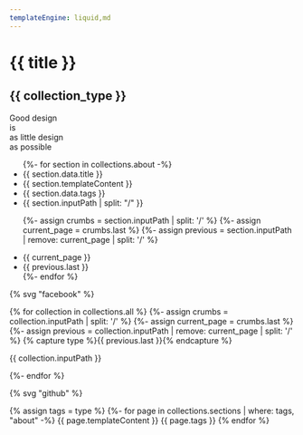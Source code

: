 ```yaml
---
templateEngine: liquid,md
---
```


# {{ title }}
 
 ## {{ collection_type }}
 
 <div class="justify-center items-center">
    <div>
      <span class="text-change">Good design</span><br/>
      <span class="change">is<br/>as little design<br/>as possible</span><br/>
      <span x-data="{message:'🤖 Hello World 🤓'}" x-text="message"></span>
    </div>
  </div>
  
<ul>
  {%- for section in collections.about -%}
  <li>{{ section.data.title }}</li>
  <li>{{ section.templateContent }}</li>
  <li>{{ section.data.tags }}</li>
  <li>{{ section.inputPath | split: "/" }}</li>

  {%- assign crumbs = section.inputPath | split: '/' %}
  {%- assign current_page = crumbs.last %}
  {%- assign previous = section.inputPath | remove: current_page | split: '/' %}
  <li>{{ current_page }}</li>
  <li>{{ previous.last }}</li>
  {%- endfor %}
</ul>


{% svg "facebook" %}

{% for collection in collections.all %}
{%- assign crumbs = collection.inputPath | split: '/' %}
  {%- assign current_page = crumbs.last %}
  {%- assign previous = collection.inputPath | remove: current_page | split: '/' %}
  {% capture type %}{{ previous.last }}{% endcapture %}
<p>{{ collection.inputPath }}</p>
{%- endfor %}

{% svg "github" %}


{% assign tags = type %}
{%- for page in collections.sections | where: tags, "about" -%}
{{ page.templateContent }}
{{ page.tags }}
{% endfor %}
